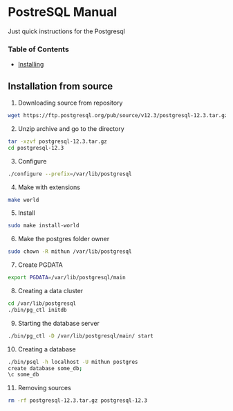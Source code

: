 # PostreSQL Manual
Just quick instructions for the Postgresql
### Table of Contents
- [Installing](#installation-from-source)
## Installation from source
1. Downloading source from repository
```bash
wget https://ftp.postgresql.org/pub/source/v12.3/postgresql-12.3.tar.gz
```
2. Unzip archive and go to the directory
```bash
tar -xzvf postgresql-12.3.tar.gz
cd postgresql-12.3
```
3. Configure
```bash
./configure --prefix=/var/lib/postgresql
```
4. Make with extensions
```bash
make world
```
5. Install
```bash
sudo make install-world
```
6. Make the postgres folder owner
```bash
sudo chown -R mithun /var/lib/postgresql
```
7. Create PGDATA
```bash
export PGDATA=/var/lib/postgresql/main
```
8. Creating a data cluster
```bash
cd /var/lib/postgresql
./bin/pg_ctl initdb
```
9. Starting the database server
```bash
./bin/pg_ctl -D /var/lib/postgresql/main/ start
```
10. Creating a database
```bash
./bin/psql -h localhost -U mithun postgres
create database some_db;
\c some_db
```
11. Removing sources
```bash
rm -rf postgresql-12.3.tar.gz postgresql-12.3
```

